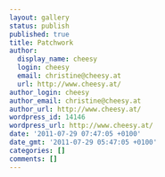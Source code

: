 ```yaml
---
layout: gallery
status: publish
published: true
title: Patchwork
author:
  display_name: cheesy
  login: cheesy
  email: christine@cheesy.at
  url: http://www.cheesy.at/
author_login: cheesy
author_email: christine@cheesy.at
author_url: http://www.cheesy.at/
wordpress_id: 14146
wordpress_url: http://www.cheesy.at/
date: '2011-07-29 07:47:05 +0100'
date_gmt: '2011-07-29 05:47:05 +0100'
categories: []
comments: []
---
```

